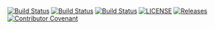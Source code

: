 [![Build Status](https://travis-ci.com/Hein1P/group3.svg?token=eW7Dp2N5wrCBtvVpNxus&branch=master)](https://travis-ci.com/Hein1P/group3)
[![Build Status](https://travis-ci.com/Hein1P/group3.svg?token=eW7Dp2N5wrCBtvVpNxus&branch=develop)](https://travis-ci.com/Hein1P/group3)
[![Build Status](https://travis-ci.com/Hein1P/group3.svg?token=eW7Dp2N5wrCBtvVpNxus&branch=release)](https://travis-ci.com/Hein1P/group3)
[![LICENSE](https://img.shields.io/github/license/Hein1P/group3.svg?style=flat-square)](https://github.com/Hein1P/group3/blob/master/LICENSE)
[![Releases](https://img.shields.io/github/release/Hein1P/group3/all.svg?style=flat-square)](https://github.com/Hein1P/group3/releases)
[![Contributor Covenant](https://img.shields.io/badge/Contributor%20Covenant-v2.0%20adopted-ff69b4.svg)](code_of_conduct.md)